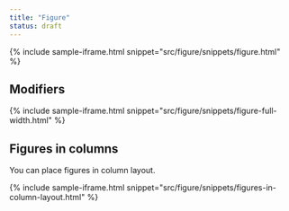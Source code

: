 ```yaml
---
title: "Figure"
status: draft
---
```


{% include sample-iframe.html snippet="src/figure/snippets/figure.html" %}


## Modifiers

{% include sample-iframe.html snippet="src/figure/snippets/figure-full-width.html" %}

## Figures in columns

You can place figures in column layout.

{% include sample-iframe.html snippet="src/figure/snippets/figures-in-column-layout.html" %}

